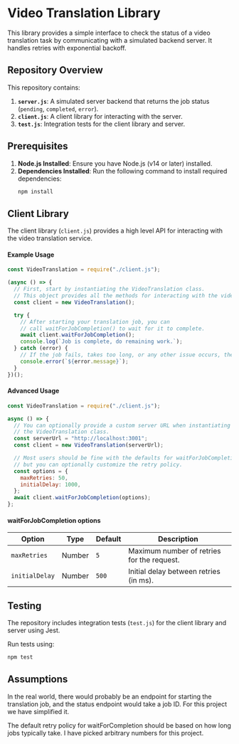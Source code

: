 # Video Translation Library

This library provides a simple interface to check the status of a video translation task by communicating with a simulated backend server. It handles retries with exponential backoff.

## **Repository Overview**

This repository contains:

1. **`server.js`**: A simulated server backend that returns the job status (`pending`, `completed`, `error`).
2. **`client.js`**: A client library for interacting with the server.
3. **`test.js`**: Integration tests for the client library and server.

## **Prerequisites**

1. **Node.js Installed**: Ensure you have Node.js (v14 or later) installed.
2. **Dependencies Installed**: Run the following command to install required dependencies:
   ```bash
   npm install
   ```

## **Client Library**

The client library (`client.js`) provides a high level API for interacting
with the video translation service.

#### **Example Usage**

```javascript
const VideoTranslation = require("./client.js");

(async () => {
  // First, start by instantiating the VideoTranslation class.
  // This object provides all the methods for interacting with the video translation service.
  const client = new VideoTranslation();

  try {
    // After starting your translation job, you can
    // call waitForJobCompletion() to wait for it to complete.
    await client.waitForJobCompletion();
    console.log(`Job is complete, do remaining work.`);
  } catch (error) {
    // If the job fails, takes too long, or any other issue occurs, the method will throw an error.
    console.error(`${error.message}`);
  }
})();
```

#### Advanced Usage

```javascript
const VideoTranslation = require("./client.js");

async () => {
  // You can optionally provide a custom server URL when instantiating
  // the VideoTranslation class.
  const serverUrl = "http://localhost:3001";
  const client = new VideoTranslation(serverUrl);

  // Most users should be fine with the defaults for waitForJobCompletion,
  // but you can optionally customize the retry policy.
  const options = {
    maxRetries: 50,
    initialDelay: 1000,
  };
  await client.waitForJobCompletion(options);
};
```

#### **waitForJobCompletion options**

| **Option**     | **Type** | **Default** | **Description**                            |
| -------------- | -------- | ----------- | ------------------------------------------ |
| `maxRetries`   | Number   | `5`         | Maximum number of retries for the request. |
| `initialDelay` | Number   | `500`       | Initial delay between retries (in ms).     |

## **Testing**

The repository includes integration tests (`test.js`) for the client library and server using Jest.

Run tests using:

```bash
npm test
```

## Assumptions

In the real world, there would probably be an endpoint
for starting the translation job, and the status endpoint would take a job ID. For this project we have simplified it.

The default retry policy for waitForCompletion should be based on how long jobs typically take. I have picked arbitrary numbers for this project.
